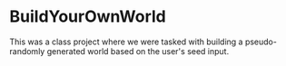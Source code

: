 # BuildYourOwnWorld
This was a class project where we were tasked with building a pseudo-randomly generated world based on the user's seed input.
